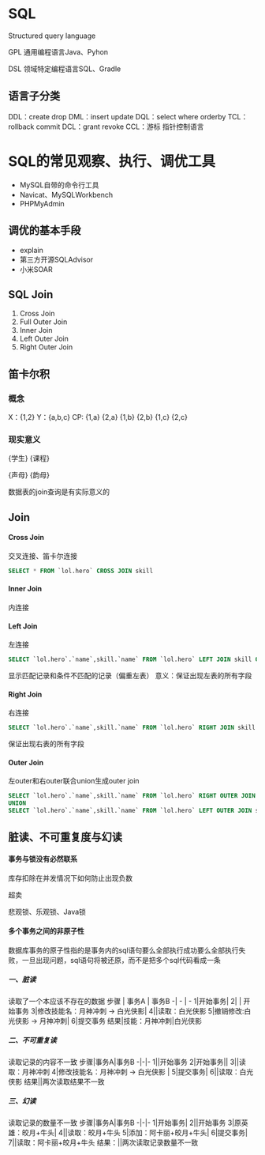 # SQL

Structured query language

GPL 通用编程语言Java、Pyhon

DSL 领域特定编程语言SQL、Gradle

## 语言子分类
DDL：create drop
DML：insert update
DQL：select where orderby
TCL：rollback commit
DCL：grant revoke
CCL：游标 指针控制语言

# SQL的常见观察、执行、调优工具
- MySQL自带的命令行工具
- Navicat、MySQLWorkbench
- PHPMyAdmin

## 调优的基本手段
- explain
- 第三方开源SQLAdvisor
- 小米SOAR

## SQL Join
1. Cross Join
2. Full Outer Join
3. Inner Join 
4. Left Outer Join
5. Right Outer Join

## 笛卡尔积
### 概念
X：{1,2}
Y：{a,b,c}
CP:
{1,a} {2,a}
{1,b} {2,b}
{1,c} {2,c}

### 现实意义
{学生} {课程}

{声母} {韵母}

数据表的join查询是有实际意义的

## Join

#### Cross Join
交叉连接、笛卡尔连接
```sql
SELECT * FROM `lol.hero` CROSS JOIN skill
```

#### Inner Join
内连接 

#### Left Join
左连接
```sql
SELECT `lol.hero`.`name`,skill.`name` FROM `lol.hero` LEFT JOIN skill ON  `lol.hero`.id = skill.hero_id
```
显示匹配记录和条件不匹配的记录（偏重左表）
意义：保证出现左表的所有字段

#### Right Join
右连接
```sql
SELECT `lol.hero`.`name`,skill.`name` FROM `lol.hero` RIGHT JOIN skill ON  `lol.hero`.id = skill.hero_id
```
保证出现右表的所有字段

#### Outer Join
左outer和右outer联合union生成outer join
```sql
SELECT `lol.hero`.`name`,skill.`name` FROM `lol.hero` RIGHT OUTER JOIN skill ON `lol.hero`.id = skill.hero_id
UNION
SELECT `lol.hero`.`name`,skill.`name` FROM `lol.hero` LEFT OUTER JOIN skill ON `lol.hero`.id = skill.hero_id
```

## 脏读、不可重复度与幻读

#### 事务与锁没有必然联系
库存扣除在并发情况下如何防止出现负数

超卖

悲观锁、乐观锁、Java锁

#### 多个事务之间的非原子性
数据库事务的原子性指的是事务内的sql语句要么全部执行成功要么全部执行失败，一旦出现问题，sql语句将被还原，而不是把多个sql代码看成一条

##### 一、脏读
读取了一个本应该不存在的数据
步骤 | 事务A | 事务B 
-| - | -
1|开始事务|
2| | 开始事务
3|修改技能名：月神冲刺 -> 白光侠影|
4||读取：白光侠影
5|撤销修改:白光侠影 -> 月神冲刺|
6|提交事务
结果|技能：月神冲刺|白光侠影

##### 二、不可重复读
读取记录的内容不一致
步骤|事务A|事务B
-|-|-
1||开始事务
2|开始事务||
3||读取：月神冲刺
4|修改技能名：月神冲刺 -> 白光侠影 |
5|提交事务|
6||读取：白光侠影
结果||两次读取结果不一致

##### 三、幻读
读取记录的数量不一致
步骤|事务A|事务B
-|-|-
1|开始事务|
2||开始事务
3|原英雄：皎月+牛头|
4||读取：皎月+牛头
5|添加：阿卡丽+皎月+牛头|
6|提交事务|
7||读取：阿卡丽+皎月+牛头
结果：||两次读取记录数量不一致